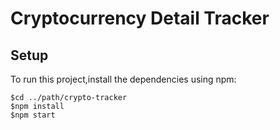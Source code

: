 # Cryptocurrency Detail Tracker


## Setup
To run this project,install the dependencies using npm:

```
$cd ../path/crypto-tracker
$npm install
$npm start 
```
